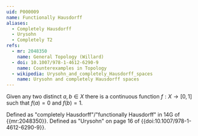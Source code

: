```yaml
---
uid: P000009
name: Functionally Hausdorff
aliases:
  - Completely Hausdorff
  - Urysohn
  - Completely T2
refs:
  - mr: 2048350
    name: General Topology (Willard)
  - doi: 10.1007/978-1-4612-6290-9
    name: Counterexamples in Topology
  - wikipedia: Urysohn_and_completely_Hausdorff_spaces
    name: Urysohn and completely Hausdorff spaces
---
```


Given any two distinct $a,b \in X$ there is a continuous function $f:X \rightarrow [0,1]$ such that $f(a) = 0$ and $f(b)=1$.

Defined as "completely Hausdorff"/"functionally Hausdorff" in 14G of {{mr:2048350}}.
Defined as "Urysohn" on page 16 of {{doi:10.1007/978-1-4612-6290-9}}.
